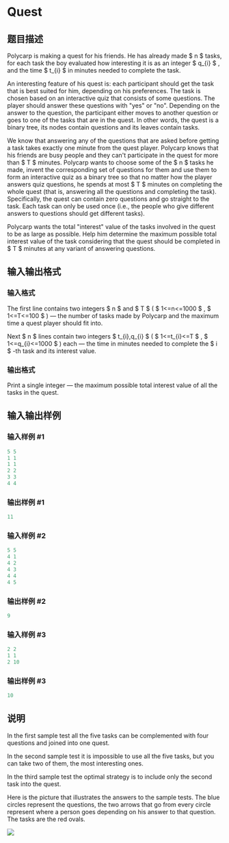 # Quest

## 题目描述

Polycarp is making a quest for his friends. He has already made $ n $ tasks, for each task the boy evaluated how interesting it is as an integer $ q_{i} $ , and the time $ t_{i} $ in minutes needed to complete the task.

An interesting feature of his quest is: each participant should get the task that is best suited for him, depending on his preferences. The task is chosen based on an interactive quiz that consists of some questions. The player should answer these questions with "yes" or "no". Depending on the answer to the question, the participant either moves to another question or goes to one of the tasks that are in the quest. In other words, the quest is a binary tree, its nodes contain questions and its leaves contain tasks.

We know that answering any of the questions that are asked before getting a task takes exactly one minute from the quest player. Polycarp knows that his friends are busy people and they can't participate in the quest for more than $ T $ minutes. Polycarp wants to choose some of the $ n $ tasks he made, invent the corresponding set of questions for them and use them to form an interactive quiz as a binary tree so that no matter how the player answers quiz questions, he spends at most $ T $ minutes on completing the whole quest (that is, answering all the questions and completing the task). Specifically, the quest can contain zero questions and go straight to the task. Each task can only be used once (i.e., the people who give different answers to questions should get different tasks).

Polycarp wants the total "interest" value of the tasks involved in the quest to be as large as possible. Help him determine the maximum possible total interest value of the task considering that the quest should be completed in $ T $ minutes at any variant of answering questions.

## 输入输出格式

### 输入格式

The first line contains two integers $ n $ and $ T $ ( $ 1<=n<=1000 $ , $ 1<=T<=100 $ ) — the number of tasks made by Polycarp and the maximum time a quest player should fit into.

Next $ n $ lines contain two integers $ t_{i},q_{i} $ ( $ 1<=t_{i}<=T $ , $ 1<=q_{i}<=1000 $ ) each — the time in minutes needed to complete the $ i $ -th task and its interest value.

### 输出格式

Print a single integer — the maximum possible total interest value of all the tasks in the quest.

## 输入输出样例

### 输入样例 #1

```cpp
5 5
1 1
1 1
2 2
3 3
4 4

```
### 输出样例 #1

```cpp
11

```
### 输入样例 #2

```cpp
5 5
4 1
4 2
4 3
4 4
4 5

```
### 输出样例 #2

```cpp
9

```
### 输入样例 #3

```cpp
2 2
1 1
2 10

```
### 输出样例 #3

```cpp
10

```
## 说明

In the first sample test all the five tasks can be complemented with four questions and joined into one quest.

In the second sample test it is impossible to use all the five tasks, but you can take two of them, the most interesting ones.

In the third sample test the optimal strategy is to include only the second task into the quest.

Here is the picture that illustrates the answers to the sample tests. The blue circles represent the questions, the two arrows that go from every circle represent where a person goes depending on his answer to that question. The tasks are the red ovals.

![](https://cdn.luogu.com.cn/upload/vjudge_pic/CF542F/36ecc7c1e696b10017232771921b21126dc31b0b.png)


